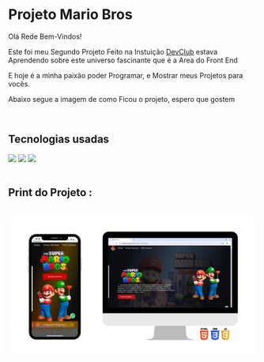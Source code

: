 <h1>Projeto Mario Bros</h1>
<p>Olá Rede Bem-Vindos!</p>
<p>Este foi meu Segundo Projeto Feito na Instuição <a href="https://rodolfomori.com.br/devclub/"> DevClub</a> estava Aprendendo sobre este universo fascinante que é a Area do Front End </p>
<p>E hoje é a minha paixão poder Programar, e Mostrar meus Projetos para vocês.</p>
<p>Abaixo segue a imagem de como Ficou o projeto, espero que gostem</p>
<br>
<h2>Tecnologias usadas </h2>
<img src="https://img.shields.io/badge/HTML5-E34F26?style=for-the-badge&logo=html5&logoColor=white"/>
<img src="https://img.shields.io/badge/CSS3-1572B6?style=for-the-badge&logo=css3&logoColor=white"/>
<img src="https://img.shields.io/badge/JavaScript-F7DF1E?style=for-the-badge&logo=javascript&logoColor=black"/>
<br>
<br> 
<h2>Print do Projeto :</h2>
<br>
<img src="https://github.com/MIGUELVITOR16/PROJETO-MARIO-BROS/blob/master/img/projeto%20mario.png?raw=true" alt="Print-projeto"/>

